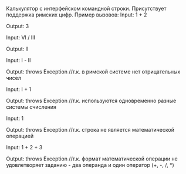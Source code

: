 Калькулятор с интерфейском командной строки. Присутствует поддержка римских цифр. Пример вызовов: Input: 1 + 2

Output: 3

Input: VI / III

Output: II

Input: I - II

Output: throws Exception //т.к. в римской системе нет отрицательных чисел

Input: I + 1

Output: throws Exception //т.к. используются одновременно разные системы счисления

Input: 1

Output: throws Exception //т.к. строка не является математической операцией

Input: 1 + 2 + 3

Output: throws Exception //т.к. формат математической операции не удовлетворяет заданию - два операнда и один оператор (+, -, /, *)
